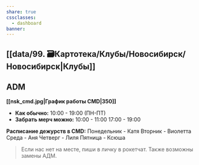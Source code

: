 ```yaml
---
share: true
cssclasses:
  - dashboard
banner: 
---
```


## [[data/99. 🗃️Картотека/Клубы/Новосибирск/Новосибирск|Клубы]]


## ADM 
**[[nsk_cmd.jpg|График работы CMD|350]]**
- **Как обычно:** 
	10:00 - 19:00 (ПН-ПТ)
- **Забрать мерч можно:**
	10:00 - 11:00
	17:00 - 19:00

**Расписание дежурств в CMD:**
	Понедельник - Катя
	Вторник - Виолетта
	Среда - Аня
	Четверг - Лиля
	Пятница - Ксюша

> Если нас нет на месте, пиши в личку в рокетчат.
> Также возможны замены АДМ.
